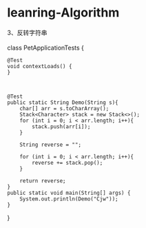 # leanring-Algorithm
3、反转字符串
<br/>
<br/>
class PetApplicationTests {

    @Test
    void contextLoads() {
    }



    @Test
    public static String Demo(String s){
        char[] arr = s.toCharArray();
        Stack<Character> stack = new Stack<>();
        for (int i = 0; i < arr.length; i++){
            stack.push(arr[i]);
        }

        String reverse = "";

        for (int i = 0; i < arr.length; i++){
            reverse += stack.pop();
        }

        return reverse;
    }
    public static void main(String[] args) {
        System.out.println(Demo("Cjw"));
    }


}
